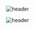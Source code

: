 ![header](https://capsule-render.vercel.app/api?&color=random?)

![header](https://capsule-render.vercel.app/api?text=안녕하세요!)

